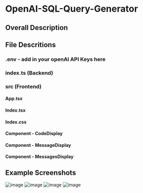 # OpenAI-SQL-Query-Generator
## Overall Description
## File Descritions
### .env - add in your openAI API Keys here
### index.ts (Backend)
### src (Frontend)
#### App.tsx
#### Index.tsx
#### Index.css
#### Component - CodeDisplay
#### Component - MessageDisplay
#### Component - MessagesDisplay

## Example Screenshots
![image](https://github.com/petermartens98/OpenAI-SQL-Query-Generator/assets/87671757/ac962678-8cc8-4fff-a93f-6f04458a9d65)
![image](https://github.com/petermartens98/OpenAI-SQL-Query-Generator/assets/87671757/36dc8672-b51c-45a9-85fb-63f045939ea9)
![image](https://github.com/petermartens98/OpenAI-SQL-Query-Generator/assets/87671757/8645c539-b6ab-46d1-9fb6-070d811e046e)
![image](https://github.com/petermartens98/OpenAI-SQL-Query-Generator/assets/87671757/38ee4828-f7fb-477a-a70a-850eeae4561e)


